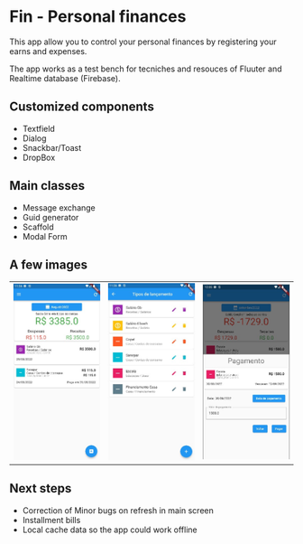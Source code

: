 # Fin - Personal finances

This app allow you to control your personal finances by registering your earns and expenses.

The app works as a test bench for tecniches and resouces of Fluuter and Realtime database (Firebase). 

## Customized components
- Textfield
- Dialog
- Snackbar/Toast
- DropBox

## Main classes
- Message exchange
- Guid generator
- Scaffold
- Modal Form

## A few images
<center>
<table>
<tr>
<td>
<img src="tela_principal.jpg" width="250">
</td>
<td>
<img src="tipo_lancamento.jpg" width="250"> 
</td>
<td>
<img src="pagamento.jpg" width="250">
</td>
</tr>
</table>
</center>

## Next steps
- Correction of Minor bugs on refresh in main screen
- Installment bills
- Local cache data so the app could work offline
